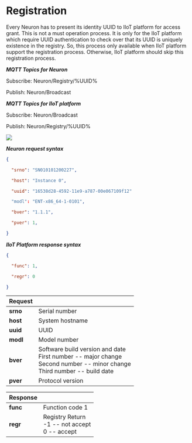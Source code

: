 # Registration

Every Neuron has to present its identity UUID to IIoT platform for
access grant. This is not a must operation process. It is only for the
IIoT platform which require UUID authentication to check over that its
UUID is uniquely existence in the registry. So, this process only
available when IIoT platform support the registration process.
Otherwise, IIoT platform should skip this registration process.

**_MQTT Topics for Neuron_**

Subscribe: Neuron/Registry/%UUID%

Publish: Neuron/Broadcast

**_MQTT Topics for IIoT platform_**

Subscribe: Neuron/Broadcast

Publish: Neuron/Registry/%UUID%

![](../assets/registraton-on-mqtt.png)

**_Neuron request syntax_**

```json
{

  "srno": "SN010101200227",

  "host": "Instance 0",

  "uuid": "16538d28-4592-11e9-a787-00e067109f12"

  "modl": "ENT-x86_64-1-0101",

  "bver": "1.1.1",

  "pver": 1,

}
```

**_IIoT Platform response syntax_**

```json
{

  "func": 1,

  "regr": 0

}
```

| Request  |                                                                                                                                |
| -------- | ------------------------------------------------------------------------------------------------------------------------------ |
| **srno** | Serial number                                                                                                                  |
| **host** | System hostname                                                                                                                |
| **uuid** | UUID                                                                                                                           |
| **modl** | Model number                                                                                                                   |
| **bver** | Software build version and date<br>First number -- major change<br>Second number -- minor change<br>Third number -- build date |
| **pver** | Protocol version                                                                                                               |

| Response |                                                      |
| -------- | ---------------------------------------------------- |
| **func** | Function code 1                                      |
| **regr** | Registry Return<br>-1 \-- not accept<br>0 \-- accept |
